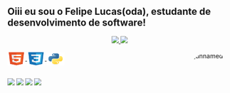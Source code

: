 ## Oiii eu sou o Felipe Lucas(oda), estudante de desenvolvimento de software!
<div align="center">
  <a href="https://github.com/odaaaaaa">
  <img height="150em" src="https://github-readme-stats.vercel.app/api?username=odaaaaaa&show_icons=true&theme=dark&include_all_commits=true&count_private=true"/>
  <img height="150em" src="https://github-readme-stats.vercel.app/api/top-langs/?username=odaaaaaa&layout=compact&langs_count=7&theme=dark"/>
</div>
<div style="display: inline_block"><br>
  <img align="center" alt="Rafa-HTML" height="30" width="40" src="https://raw.githubusercontent.com/devicons/devicon/master/icons/html5/html5-original.svg">
  <img align="center" alt="Rafa-CSS" height="30" width="40" src="https://raw.githubusercontent.com/devicons/devicon/master/icons/css3/css3-original.svg">
  <img align="center" alt="Rafa-Python" height="30" width="40" src="https://raw.githubusercontent.com/devicons/devicon/master/icons/python/python-original.svg">
  <img align="right" alt="unnamed (1)" height="150" style="border-radius:100px;" src="https://lh3.googleusercontent.com/proxy/NNJ05Imyk7FOjatJcJrYWUvOIG_SedKkMVfqPZwYTUjGFehlbMld-n-qFHbYjHNfB4VrqPJS47YjT_6XzMyZrNrpH_s0M5Wx1_tRU4H1o6QSSIwgPU4w0q7zL2yynwO4ICRLp4foVGP6h76GZab3r9w">
</div>
 
##
 
<div>
  <a href="https://www.youtube.com/channel/UCLRqmQFWpl6h5teqUYh3r_Q" target="_blank"><img src="https://img.shields.io/badge/YouTube-FF0000?style=for-the-badge&logo=youtube&logoColor=white" target="_blank"></a>
  <a href="https://www.instagram.com/felipe_jettt/" target="_blank"><img src="https://img.shields.io/badge/-Instagram-%23E4405F?style=for-the-badge&logo=instagram&logoColor=white" target="_blank"></a>
  <a href = "fefelbf@gmail.com"><img src="https://img.shields.io/badge/-Gmail-%23333?style=for-the-badge&logo=gmail&logoColor=white" target="_blank"></a>
  <a href="https://steamcommunity.com/profiles/76561199198424523" target="_blank"><img src="https://img.shields.io/badge/Steam-000000?style=for-the-badge&logo=steam&logoColor=white" target="_blank"></a> 
 </div>

